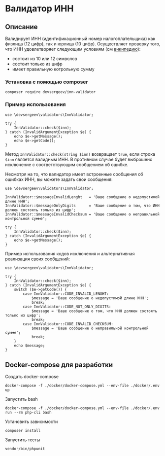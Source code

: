 # Валидатор ИНН

## Описание
Валидирует ИНН (идентификационный номер налогоплательщика) как физлица (12 цифр), так и юрлица (10 цифр). Осуществляет
проверку того, что ИНН удовлетворяет следующим условиям (см [википедию]( https://ru.wikipedia.org/wiki/%D0%98%D0%B4%D0%B5%D0%BD%D1%82%D0%B8%D1%84%D0%B8%D0%BA%D0%B0%D1%86%D0%B8%D0%BE%D0%BD%D0%BD%D1%8B%D0%B9_%D0%BD%D0%BE%D0%BC%D0%B5%D1%80_%D0%BD%D0%B0%D0%BB%D0%BE%D0%B3%D0%BE%D0%BF%D0%BB%D0%B0%D1%82%D0%B5%D0%BB%D1%8C%D1%89%D0%B8%D0%BA%D0%B0)):

* состоит из 10 или 12 символов
* состоит только из цифр
* имеет правильную котрольную сумму

### Установка с помощью composer
````
composer require devsergeev/inn-validator
````
### Пример использования

````
use \devsergeev\validators\InnValidator;

try {
    InnValidator::check($inn);
} catch (InvalidArgumentException $e) {
    echo $e->getMessage();
    echo $e->getCode();
}
````

Метод `InnValidator::check(string $inn)` возвращает `true`, если строка `$inn` является валидным ИНН. В противном случае
будет выброшено исключение с соответствующим сообщением об ошибке. 

Несмотря на то, что валидатор имеет встроенные сообщения об ошибках ИНН, вы можете задать свои сообщения:
````
use \devsergeev\validators\InnValidator;

InnValidator::$messageInvalidLenght   = 'Ваше сообщение о недопустимой длине ИНН';
InnValidator::$messageOnlyDigits      = 'Ваше сообщение о том, что ИНН должен состоять только из цифр';
InnValidator::$messageInvalidChecksum = 'Ваше сообщение о неправильной контрольной сумме';

try {
    InnValidator::check($inn);
} catch (InvalidArgumentException $e) {
    echo $e->getMessage();
}
````
Пример использования кодов исключения и альтернативная реализация своих сообщений:
````
use \devsergeev\validators\InnValidator;

try {
    InnValidator::check($inn);
} catch (InvalidArgumentException $e) {
    switch ($e->getCode()) {
        case InnValidator::CODE_INVALID_LENGHT:
            $message = 'Ваше сообщение о недопустимой длине ИНН';
            break;
        case InnValidator::CODE_NOT_ONLY_DIGITS:
            $message = 'Ваше сообщение о том, что ИНН должен состоять только из цифр';
            break;
        case InnValidator::CODE_INVALID_CHECKSUM:
            $message = 'Ваше сообщение о неправильной контрольной сумме';
            break;
    }
    echo $message;
}
````

## Docker-compose для разработки

Создать docker-compose
````
docker-compose -f ./docker/docker-compose.yml --env-file ./docker/.env up
````
Запустить bash
````
docker-compose -f ./docker/docker-compose.yml --env-file ./docker/.env run --rm php-cli bash
````

Установить зависимости
````
composer install
````

Запустить тесты
````
vendor/bin/phpunit
````
